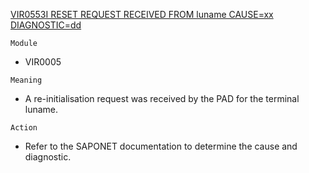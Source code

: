 [VIR0553I RESET REQUEST RECEIVED FROM luname CAUSE=xx DIAGNOSTIC=dd](https://virtel.readthedocs.io/en/latest/manuals/virtel/Virtel459MG/messages.html?highlight=VIR0553I#VIR0553I)

`Module`
- VIR0005

`Meaning`
- A re-initialisation request was received by the PAD for the terminal luname.

`Action`
- Refer to the SAPONET documentation to determine the cause and diagnostic.

